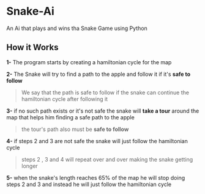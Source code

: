 # Snake-Ai

An Ai that plays and wins tha Snake Game using Python

## How it Works 

**1-** The program starts by creating a hamiltonian cycle for the map 

**2-** The Snake will try to find a path to the apple and follow it if it's **safe to follow**
> We say that the path is safe to follow if the snake can continue the hamiltonian cycle after following it

**3-** if no such path exists or it's not safe the snake will **take a tour** around the map that helps him finding a safe path to the apple
> the tour's path also must be **safe to follow**

**4-** if steps 2 and 3 are not safe the snake will just follow the hamiltonian cycle
>steps 2 , 3 and 4 will repeat over and over making the snake getting longer

**5-** when the snake's length reaches 65% of the map he will stop doing steps 2 and 3 and instead he will just follow the hamiltonian cycle
